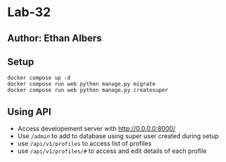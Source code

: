 # Lab-32

## Author: Ethan Albers

## Setup
~~~
docker compose up -d
docker compose run web python manage.py migrate
docker compose run web python manage.py createsuper
~~~

## Using API
- Access developement server with http://0.0.0.0:8000/
- Use `/admin` to add to database using super user created during setup
- use `/api/v1/profiles` to access list of profiles
- use `/api/v1/profiles/#` to access and edit details of each profile